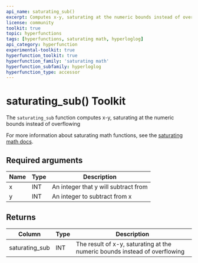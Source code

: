 ```yaml
---
api_name: saturating_sub()
excerpt: Computes x-y, saturating at the numeric bounds instead of overflowing
license: community
toolkit: true
topic: hyperfunctions
tags: [hyperfunctions, saturating math, hyperloglog]
api_category: hyperfunction
experimental-toolkit: true
hyperfunction_toolkit: true
hyperfunction_family: 'saturating math'
hyperfunction_subfamily: hyperloglog
hyperfunction_type: accessor
---
```


# saturating_sub()  <tag type="toolkit">Toolkit</tag>
The `saturating_sub` function computes x-y, saturating at the numeric bounds instead of overflowing

For more information about saturating math functions, see the
[saturating math docs][saturating-math-docs].

## Required arguments

|Name|Type|Description|
|-|-|-|
|x|INT| An integer that y will subtract from |
|y|INT| An integer to subtract from x |

## Returns

|Column|Type|Description|
|-|-|-|
|saturating_sub |INT| The result of x-y, saturating at the numeric bounds instead of overflowing |


[saturating-math-docs]: timescaledb/:currentVersion:/api/hyperfunctions/saturating-math/
